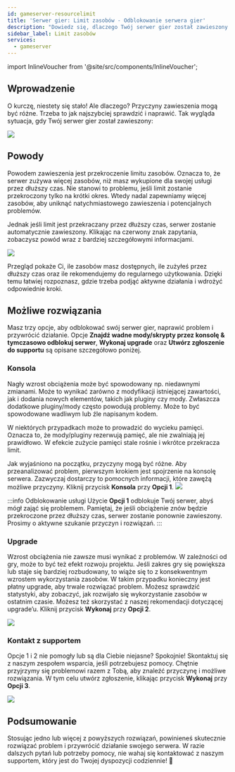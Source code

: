 ```yaml
---
id: gameserver-resourcelimit
title: 'Serwer gier: Limit zasobów - Odblokowanie serwera gier'
description: "Dowiedz się, dlaczego Twój serwer gier został zawieszony z powodu limitów zasobów i poznaj rozwiązania, aby przywrócić działanie → Sprawdź teraz"
sidebar_label: Limit zasobów
services:
  - gameserver
---
```


import InlineVoucher from '@site/src/components/InlineVoucher';





## Wprowadzenie

O kurczę, niestety się stało! Ale dlaczego? Przyczyny zawieszenia mogą być różne. Trzeba to jak najszybciej sprawdzić i naprawić. Tak wygląda sytuacja, gdy Twój serwer gier został zawieszony:

 ![](https://screensaver01.zap-hosting.com/index.php/s/eSRe2WDkLPnTZxE/preview)
 
 <InlineVoucher />

## Powody
Powodem zawieszenia jest przekroczenie limitu zasobów. Oznacza to, że serwer zużywa więcej zasobów, niż masz wykupione dla swojej usługi przez dłuższy czas. Nie stanowi to problemu, jeśli limit zostanie przekroczony tylko na krótki okres. Wtedy nadal zapewniamy więcej zasobów, aby uniknąć natychmiastowego zawieszenia i potencjalnych problemów.

Jednak jeśli limit jest przekraczany przez dłuższy czas, serwer zostanie automatycznie zawieszony. Klikając na czerwony znak zapytania, zobaczysz powód wraz z bardziej szczegółowymi informacjami.

![](https://screensaver01.zap-hosting.com/index.php/s/bzmyP2LKcbn6yGS/preview)

Przegląd pokaże Ci, ile zasobów masz dostępnych, ile zużyłeś przez dłuższy czas oraz ile rekomendujemy do regularnego użytkowania. Dzięki temu łatwiej rozpoznasz, gdzie trzeba podjąć aktywne działania i wdrożyć odpowiednie kroki.

## Możliwe rozwiązania

Masz trzy opcje, aby odblokować swój serwer gier, naprawić problem i przywrócić działanie. Opcje **Znajdź wadne mody/skrypty przez konsolę & tymczasowo odblokuj serwer**, **Wykonaj upgrade** oraz **Utwórz zgłoszenie do supportu** są opisane szczegółowo poniżej.



### Konsola
Nagły wzrost obciążenia może być spowodowany np. niedawnymi zmianami. Może to wynikać zarówno z modyfikacji istniejącej zawartości, jak i dodania nowych elementów, takich jak pluginy czy mody. Zwłaszcza dodatkowe pluginy/mody często powodują problemy. Może to być spowodowane wadliwym lub źle napisanym kodem.

W niektórych przypadkach może to prowadzić do wycieku pamięci. Oznacza to, że mody/pluginy rezerwują pamięć, ale nie zwalniają jej prawidłowo. W efekcie zużycie pamięci stale rośnie i wkrótce przekracza limit.

Jak wyjaśniono na początku, przyczyny mogą być różne. Aby przeanalizować problem, pierwszym krokiem jest spojrzenie na konsolę serwera. Zazwyczaj dostarczy to pomocnych informacji, które zawężą możliwe przyczyny. Kliknij przycisk **Konsola** przy **Opcji 1**. ![](https://screensaver01.zap-hosting.com/index.php/s/g9N5D7aqTPwX2R7/preview)

:::info Odblokowanie usługi 
Użycie **Opcji 1** odblokuje Twój serwer, abyś mógł zająć się problemem. Pamiętaj, że jeśli obciążenie znów będzie przekroczone przez dłuższy czas, serwer zostanie ponownie zawieszony. Prosimy o aktywne szukanie przyczyn i rozwiązań. 
:::



### Upgrade

Wzrost obciążenia nie zawsze musi wynikać z problemów. W zależności od gry, może to być też efekt rozwoju projektu. Jeśli zakres gry się powiększa lub staje się bardziej rozbudowany, to wiąże się to z konsekwentnym wzrostem wykorzystania zasobów. W takim przypadku konieczny jest płatny upgrade, aby trwale rozwiązać problem. Możesz sprawdzić statystyki, aby zobaczyć, jak rozwijało się wykorzystanie zasobów w ostatnim czasie. Możesz też skorzystać z naszej rekomendacji dotyczącej upgrade’u. Kliknij przycisk **Wykonaj** przy **Opcji 2**.

![](https://screensaver01.zap-hosting.com/index.php/s/JBAa2mFfyW5p9kC/preview)

### Kontakt z supportem

Opcje 1 i 2 nie pomogły lub są dla Ciebie niejasne? Spokojnie! Skontaktuj się z naszym zespołem wsparcia, jeśli potrzebujesz pomocy. Chętnie przyjrzymy się problemowi razem z Tobą, aby znaleźć przyczynę i możliwe rozwiązania. W tym celu utwórz zgłoszenie, klikając przycisk **Wykonaj** przy **Opcji 3**.

![](https://screensaver01.zap-hosting.com/index.php/s/HPb5aT5xQgwkbcm/preview)



## Podsumowanie

Stosując jedno lub więcej z powyższych rozwiązań, powinieneś skutecznie rozwiązać problem i przywrócić działanie swojego serwera. W razie dalszych pytań lub potrzeby pomocy, nie wahaj się kontaktować z naszym supportem, który jest do Twojej dyspozycji codziennie! 🙂

<InlineVoucher />